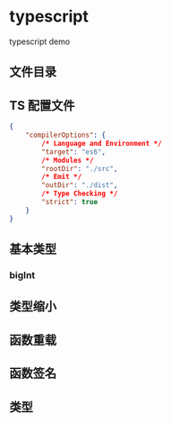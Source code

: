# typescript

typescript demo

## 文件目录

## TS 配置文件

```json
{
	"compilerOptions": {
		/* Language and Environment */
		"target": "es6",
		/* Modules */
		"rootDir": "./src",
		/* Emit */
		"outDir": "./dist",
		/* Type Checking */
		"strict": true
	}
}
```

## 基本类型

### bigInt

## 类型缩小

## 函数重载

## 函数签名


## 类型